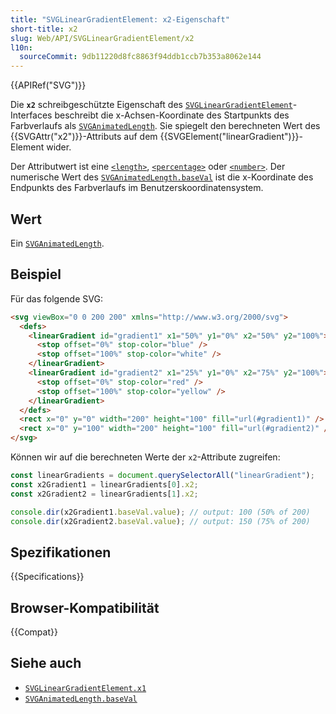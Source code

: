 ```yaml
---
title: "SVGLinearGradientElement: x2-Eigenschaft"
short-title: x2
slug: Web/API/SVGLinearGradientElement/x2
l10n:
  sourceCommit: 9db11220d8fc8863f94ddb1ccb7b353a8062e144
---
```


{{APIRef("SVG")}}

Die **`x2`** schreibgeschützte Eigenschaft des [`SVGLinearGradientElement`](/de/docs/Web/API/SVGLinearGradientElement)-Interfaces beschreibt die x-Achsen-Koordinate des Startpunkts des Farbverlaufs als [`SVGAnimatedLength`](/de/docs/Web/API/SVGAnimatedLength). Sie spiegelt den berechneten Wert des {{SVGAttr("x2")}}-Attributs auf dem {{SVGElement("linearGradient")}}-Element wider.

Der Attributwert ist eine [`<length>`](/de/docs/Web/SVG/Content_type#length), [`<percentage>`](/de/docs/Web/SVG/Content_type#percentage) oder [`<number>`](/de/docs/Web/SVG/Content_type#number). Der numerische Wert des [`SVGAnimatedLength.baseVal`](/de/docs/Web/API/SVGAnimatedLength/baseVal) ist die x-Koordinate des Endpunkts des Farbverlaufs im Benutzerskoordinatensystem.

## Wert

Ein [`SVGAnimatedLength`](/de/docs/Web/API/SVGAnimatedLength).

## Beispiel

Für das folgende SVG:

```html
<svg viewBox="0 0 200 200" xmlns="http://www.w3.org/2000/svg">
  <defs>
    <linearGradient id="gradient1" x1="50%" y1="0%" x2="50%" y2="100%">
      <stop offset="0%" stop-color="blue" />
      <stop offset="100%" stop-color="white" />
    </linearGradient>
    <linearGradient id="gradient2" x1="25%" y1="0%" x2="75%" y2="100%">
      <stop offset="0%" stop-color="red" />
      <stop offset="100%" stop-color="yellow" />
    </linearGradient>
  </defs>
  <rect x="0" y="0" width="200" height="100" fill="url(#gradient1)" />
  <rect x="0" y="100" width="200" height="100" fill="url(#gradient2)" />
</svg>
```

Können wir auf die berechneten Werte der `x2`-Attribute zugreifen:

```js
const linearGradients = document.querySelectorAll("linearGradient");
const x2Gradient1 = linearGradients[0].x2;
const x2Gradient2 = linearGradients[1].x2;

console.dir(x2Gradient1.baseVal.value); // output: 100 (50% of 200)
console.dir(x2Gradient2.baseVal.value); // output: 150 (75% of 200)
```

## Spezifikationen

{{Specifications}}

## Browser-Kompatibilität

{{Compat}}

## Siehe auch

- [`SVGLinearGradientElement.x1`](/de/docs/Web/API/SVGLinearGradientElement/x1)
- [`SVGAnimatedLength.baseVal`](/de/docs/Web/API/SVGAnimatedLength/baseVal)
